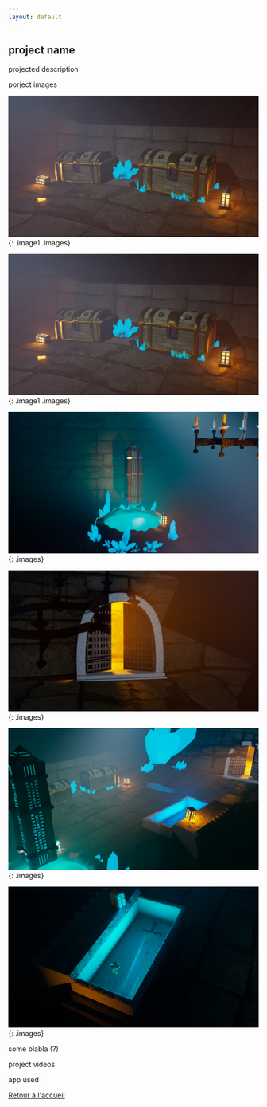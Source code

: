 ```yaml
---
layout: default
---
```


## project name

projected description

porject images

<img src="projects/3D/Tombeau/render_final_coffre.jpg">
{: .image1 .images}

![coffre](projects/3D/Tombeau/render_final_coffre.jpg) 
{: .image1 .images}

![coffre](projects/3D/Tombeau/render_final_pillier_.jpg) 
{: .images}

![coffre](projects/3D/Tombeau/render_final_porte.jpg)
{: .images}

![coffre](projects/3D/Tombeau/render_final_salle.jpg)
{: .images}

![coffre](projects/3D/Tombeau/render_final_sarcophage.jpg)
{: .images}

some blabla (?)

project videos

app used

[Retour à l'accueil](./)
